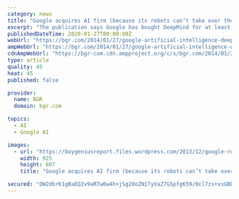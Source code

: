 ```yaml
---
category: news
title: "Google acquires AI firm (because its robots can’t take over the world until they become self-aware)"
excerpt: "The publication says Google has bought DeepMind for at least $400 million and that the acquisition negotiations were led by Google CEO Larry Page himself. Sources familiar with the company ..."
publishedDateTime: 2020-01-27T00:00:00Z
webUrl: "https://bgr.com/2014/01/27/google-artificial-intelligence-deepmind/"
ampWebUrl: "https://bgr.com/2014/01/27/google-artificial-intelligence-deepmind/amp/"
cdnAmpWebUrl: "https://bgr-com.cdn.ampproject.org/c/s/bgr.com/2014/01/27/google-artificial-intelligence-deepmind/amp/"
type: article
quality: 45
heat: 45
published: false

provider:
  name: BGR
  domain: bgr.com

topics:
  - AI
  - Google AI

images:
  - url: "https://boygeniusreport.files.wordpress.com/2013/12/google-robot-cheetah.jpg?quality=98&#038;strip=all"
    width: 925
    height: 607
    title: "Google acquires AI firm (because its robots can’t take over the world until they become self-aware)"

secured: "OW2dbrK1gBaEQ2v9aRTw0w4h+jSg20oZNiTyVaZ7GSpfgK59/0cl7zs+xsGBD7A5iW2QuwqLQUkbfhnl/4WcuSFLeX0JnLc4AySn64ANhFcYUPE5Ky//+8PIdFevj0hWryMDHvK/FfRIYtLi7NuzgEKxj/jJz2+Q1XPmWTGjCBgb34HG1PGmistwQ+fBVCR0vz/c3vdn7P4hiyCr3LD0sV4tbV/JAYl5N+tjaDtFQEahlugStdClagJRZd37EvPO6eKAC0lMr1zHMO7tDiULIGzGM/UmzG6c++7NXJxunmg9FAcRDl/eOn/pgzg9y0V/;NA+pbHQcxE4re/HYypGFPA=="
---
```


